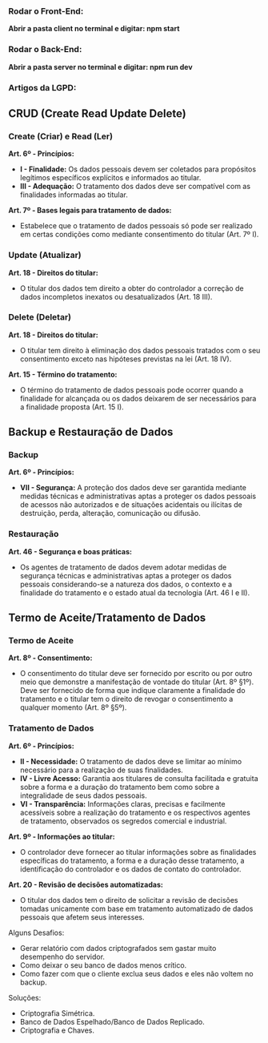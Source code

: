 <h3> Rodar o Front-End: </h3>
<p><b> Abrir a pasta client no terminal e digitar: npm start </b></p>

<h3> Rodar o Back-End: </h3>
<p><b> Abrir a pasta server no terminal e digitar: npm run dev </b></p>

<h3>Artigos da LGPD:</h3>

## CRUD (Create Read Update Delete)

### Create (Criar) e Read (Ler)

**Art. 6º - Princípios:**
- **I - Finalidade:** Os dados pessoais devem ser coletados para propósitos legítimos específicos explícitos e informados ao titular.
- **III - Adequação:** O tratamento dos dados deve ser compatível com as finalidades informadas ao titular.

**Art. 7º - Bases legais para tratamento de dados:**
- Estabelece que o tratamento de dados pessoais só pode ser realizado em certas condições como mediante consentimento do titular (Art. 7º I).

### Update (Atualizar)

**Art. 18 - Direitos do titular:**
- O titular dos dados tem direito a obter do controlador a correção de dados incompletos inexatos ou desatualizados (Art. 18 III).

### Delete (Deletar)

**Art. 18 - Direitos do titular:**
- O titular tem direito à eliminação dos dados pessoais tratados com o seu consentimento exceto nas hipóteses previstas na lei (Art. 18 IV).

**Art. 15 - Término do tratamento:**
- O término do tratamento de dados pessoais pode ocorrer quando a finalidade for alcançada ou os dados deixarem de ser necessários para a finalidade proposta (Art. 15 I).

## Backup e Restauração de Dados

### Backup

**Art. 6º - Princípios:**
- **VII - Segurança:** A proteção dos dados deve ser garantida mediante medidas técnicas e administrativas aptas a proteger os dados pessoais de acessos não autorizados e de situações acidentais ou ilícitas de destruição, perda, alteração, comunicação ou difusão.

### Restauração

**Art. 46 - Segurança e boas práticas:**
- Os agentes de tratamento de dados devem adotar medidas de segurança técnicas e administrativas aptas a proteger os dados pessoais considerando-se a natureza dos dados, o contexto e a finalidade do tratamento e o estado atual da tecnologia (Art. 46 I e II).

## Termo de Aceite/Tratamento de Dados

### Termo de Aceite

**Art. 8º - Consentimento:**
- O consentimento do titular deve ser fornecido por escrito ou por outro meio que demonstre a manifestação de vontade do titular (Art. 8º §1º). Deve ser fornecido de forma que indique claramente a finalidade do tratamento e o titular tem o direito de revogar o consentimento a qualquer momento (Art. 8º §5º).

### Tratamento de Dados

**Art. 6º - Princípios:**
- **II - Necessidade:** O tratamento de dados deve se limitar ao mínimo necessário para a realização de suas finalidades.
- **IV - Livre Acesso:** Garantia aos titulares de consulta facilitada e gratuita sobre a forma e a duração do tratamento bem como sobre a integralidade de seus dados pessoais.
- **VI - Transparência:** Informações claras, precisas e facilmente acessíveis sobre a realização do tratamento e os respectivos agentes de tratamento, observados os segredos comercial e industrial.

**Art. 9º - Informações ao titular:**
- O controlador deve fornecer ao titular informações sobre as finalidades específicas do tratamento, a forma e a duração desse tratamento, a identificação do controlador e os dados de contato do controlador.

**Art. 20 - Revisão de decisões automatizadas:**
- O titular dos dados tem o direito de solicitar a revisão de decisões tomadas unicamente com base em tratamento automatizado de dados pessoais que afetem seus interesses.


Alguns Desafios:

- Gerar relatório com dados criptografados sem gastar muito desempenho do servidor.
- Como deixar o seu banco de dados menos crítico.
- Como fazer com que o cliente exclua seus dados e eles não voltem no backup.

Soluções:

- Criptografia Simétrica.
- Banco de Dados Espelhado/Banco de Dados Replicado.
- Criptografia e Chaves.
